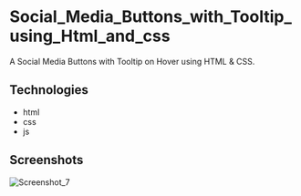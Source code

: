 # Social_Media_Buttons_with_Tooltip_using_Html_and_css
A Social Media Buttons with Tooltip on Hover using HTML &amp; CSS.

## Technologies
- html
- css
- js

## Screenshots
![Screenshot_7](https://user-images.githubusercontent.com/90706926/227104489-7a4e4620-c66f-4894-94c0-91935dd3e22f.png)
